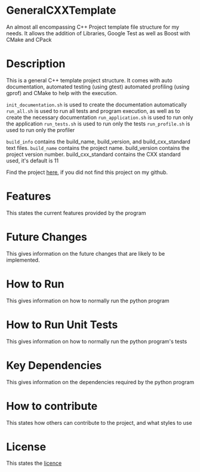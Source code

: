 # GeneralCXXTemplate
An almost all encompassing C++ Project template file structure for my needs. It allows the addition of 
Libraries, Google Test as well as Boost with CMake and CPack

# Description
This is a general C++ template project structure. It comes with auto
documentation, automated testing (using gtest) automated profiling (using gprof) and CMake
to help with the execution.


<code>init_documentation.sh</code> is used to create the documentation automatically
<code>run_all.sh</code> is used to run all tests and program execution, as well as to create the necessary documentation
<code>run_application.sh</code> is used to run only the application
<code>run_tests.sh</code> is used to run only the tests
<code>run_profile.sh</code> is used to run only the profiler

<code>build_info</code> contains the build_name, build_version, and build_cxx_standard text files.
<code>build_name</code> contains the project name. build_version contains the project version number. build_cxx_standard contains
the CXX standard used, it's default is 11

Find the project [here](https://github.com/BenrickSmit/GeneralCXXTemplate), if you did not find this project on my github.

# Features
This states the current features provided by the program

# Future Changes
This gives information on the future changes that are likely to be implemented.

# How to Run
This gives information on how to normally run the python program

# How to Run Unit Tests
This gives information on how to normally run the python program's tests

# Key Dependencies
This gives information on the dependencies required by the python program

# How to contribute
This states how others can contribute to the project, and what styles to use

# License
This states the [licence](LICENSE)

